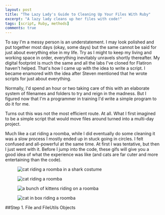 ```yaml
---
layout: post
title: "The Lazy Lady's Guide to Cleaning Up Your Files With Ruby"
excerpt: "A lazy lady cleans up her files with code!"
tags: [script, Ruby, methods]
comments: true
---
```


To say I'm a messy person is an understatement. I may look polished and put together most days (okay, some days) but the same cannot be said for just about everything else in my life. Try as I might to keep my living and working space in order, everything inevitably unravels shortly thereafter. My digital footprint is much the same and all the labs I've cloned for Flatiron haven't helped. That's how I came up with the idea to write a script. I became enamored with the idea after Steven mentioned that he wrote scripts for just about everything. 

Normally, I'd spend an hour or two taking care of this with an elaborate system of filenames and folders to try and reign in the madness. But I figured now that I'm a programmer in training I'd write a simple program to do it for me. 

Turns out this was not the most efficient route. At all. What I first imagined to be a simple script that would move files around turned into a multi-day project. 


Much like a cat riding a roomba, while I did eventually do some cleaning it was a slow process I mostly ended up in stuck going in circles. I felt confused and all-powerful at the same time. At first I was tentative, but then I just went with it. Before I jump into the code, these gifs will give you a good idea of what the experience was like (and cats are far cuter and more entertaining than the code).

<figure>
 <img src="/images/cat-riding-roomba" alt="cat riding a roomba in a shark costume">
</figure>
<figure>
 <img src="/images/cat-riding-roomba-2" alt="cat riding a roomba">
</figure>
<figure>
 <img src="/images/cat-riding-roomba-3" alt="a bunch of kittens riding on a roomba">
</figure>
<figure>
 <img src="/images/cat-riding-roomba-4" alt="cat in box riding a roomba">
</figure>

##Step 1. File and FileUtils Objects
